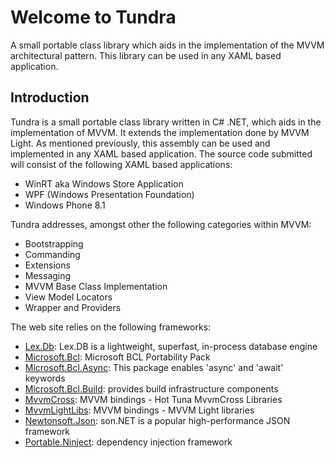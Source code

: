 # Welcome to Tundra
A small portable class library which aids in the implementation of the MVVM architectural pattern. This library can be used in any XAML based application.

## Introduction
Tundra is a small portable class library written in C# .NET, which aids in the implementation of MVVM. It extends the implementation done by MVVM Light. As mentioned previously, this assembly can be used and implemented in any XAML based application. The source code submitted will consist of the following XAML based applications:

  * WinRT aka Windows Store Application
  * WPF (Windows Presentation Foundation)
  * Windows Phone 8.1

Tundra addresses, amongst other the following categories within MVVM:

  * Bootstrapping
  * Commanding
  * Extensions
  * Messaging
  * MVVM Base Class Implementation
  * View Model Locators
  * Wrapper and Providers

The web site relies on the following frameworks: 

+ [Lex.Db](http://lexblog.azurewebsites.net/intro-to-lex-db/): Lex.DB is a lightweight, superfast, in-process database engine
+ [Microsoft.Bcl](https://www.nuget.org/packages/Microsoft.Bcl/): Microsoft BCL Portability Pack
+ [Microsoft.Bcl.Async](https://www.nuget.org/packages/Microsoft.Bcl.Async/): This package enables 'async' and 'await' keywords
+ [Microsoft.Bcl.Build](https://www.nuget.org/packages/Microsoft.Bcl.Build/): provides build infrastructure components
+ [MvvmCross](https://www.nuget.org/packages/MvvmCross.HotTuna.MvvmCrossLibraries): MVVM bindings - Hot Tuna MvvmCross Libraries 
+ [MvvmLightLibs](https://www.nuget.org/packages/MvvmLightLibs/): MVVM bindings - MVVM Light libraries
+ [Newtonsoft.Json](https://www.nuget.org/packages/Newtonsoft.Json/): son.NET is a popular high-performance JSON framework
+ [Portable.Ninject](https://www.nuget.org/packages/Portable.Ninject/): dependency injection framework
